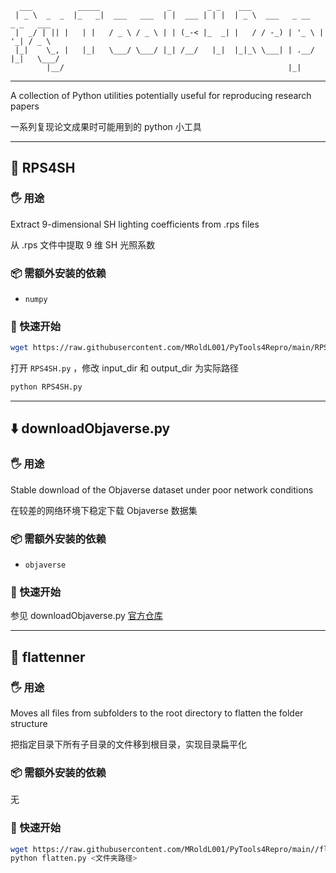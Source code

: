 ```text
  ___          _____               _        _ _    ___                          
 | _ \  _  _  |_   _|  ___   ___  | |  ___ | | |  | _ \  ___   _ __   _ _   ___ 
 |  _/ | || |   | |   / _ \ / _ \ | | (_-< |_  _| |   / / -_) | '_ \ | '_| / _ \
 |_|    \_, |   |_|   \___/ \___/ |_| /__/   |_|  |_|_\ \___| | .__/ |_|   \___/
        |__/                                                  |_|               
```

---

A collection of Python utilities potentially useful for reproducing research papers

一系列复现论文成果时可能用到的 python 小工具

---

## 🔦 RPS4SH

### 🖐 用途
Extract 9-dimensional SH lighting coefficients from .rps files 

从 .rps 文件中提取 9 维 SH 光照系数

### 📦 需额外安装的依赖

- `numpy`

### 🚀 快速开始

```bash
wget https://raw.githubusercontent.com/MRoldL001/PyTools4Repro/main/RPS4SH.py
```

打开 `RPS4SH.py` ，修改 input_dir 和 output_dir 为实际路径

```bash
python RPS4SH.py
```

---

## ⬇️ downloadObjaverse.py

### 🖐 用途
Stable download of the Objaverse dataset under poor network conditions

在较差的网络环境下稳定下载 Objaverse 数据集

### 📦 需额外安装的依赖

- `objaverse`

### 🚀 快速开始

参见 downloadObjaverse.py [官方仓库](https://github.com/MRoldL001/downloadObjaverse)

---

## 🌲 flattenner

### 🖐 用途
Moves all files from subfolders to the root directory to flatten the folder structure

把指定目录下所有子目录的文件移到根目录，实现目录扁平化

### 📦 需额外安装的依赖

无

### 🚀 快速开始

```bash
wget https://raw.githubusercontent.com/MRoldL001/PyTools4Repro/main//flattenner.py
python flatten.py <文件夹路径>
```
